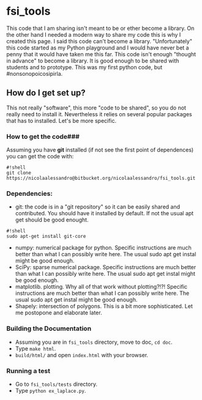 # fsi_tools #

This code that I am sharing isn't meant to be or ether become a library. On the other hand I needed a modern way to share my code this is why I created this page. I said this code can't become a library. "Unfortunately" this code started as my Python playground and I would have never bet a penny that it would have taken me this far. This code isn't enough "thought in advance" to become a library. It is good enough to be shared with students and to prototype. This was my first python code, but #nonsonopoicosipirla.  

## How do I get set up? ##

This not really "software", this more "code to be shared", so you do not really need to install it. Nevertheless it relies on several popular packages that has to installed. Let's be more specific. 

### How to get the code###
Assuming you have **git** installed (if not see the first point of dependences) you can get the code  with: 
```
#!shell
git clone https://nicolaalessandro@bitbucket.org/nicolaalessandro/fsi_tools.git
```

### Dependencies: ###
  * git: the code is in a "git repository" so it can be easily shared and contributed. You should have it installed by default. If not the usual apt get should be good enought. 
```
#!shell
sudo apt-get install git-core
```
   * numpy: numerical package for python. Specific instructions are much better than what I can possibly write here. The usual sudo apt get instal might be good enough.
   * SciPy: sparse numerical package. Specific instructions are much better than what I can possibly write here. The usual sudo apt get instal might be good enough.
   * matplotlib. plotting. Why all of that work without plotting?!?! Specific instructions are much better than what I can possibly write here. The usual sudo apt get instal might be good enough.
   * Shapely: intersection of polygons. This is a bit more sophisticated. Let me postopone and elaborate later.

### Building the Documentation ###

* Assuming you are in ``fsi_tools`` directory, move to doc, ``cd doc``.
* Type ``make html``.
* ``build/html/`` and open ``index.html`` with your browser. 

### Running a test ###

* Go to ``fsi_tools/tests`` directory.
* Type ``python ex_laplace.py``.